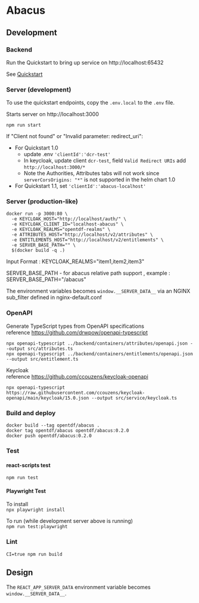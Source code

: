 # Abacus

## Development

### Backend

Run the Quickstart to bring up service on http://localhost:65432

See [Quickstart](https://github.com/opentdf/opentdf/tree/main/quickstart)

### Server (development)

To use the quickstart endpoints, copy the `.env.local` to the `.env` file.

Starts server on http://localhost:3000  
```shell
npm run start
````

If "Client not found" or "Invalid parameter: redirect_uri":
- For Quickstart 1.0
  - update .env `'clientId':'dcr-test'`
  - In keycloak, update client `dcr-test`, field `Valid Redirect URIs` add `http://localhost:3000/*`
  - Note the Authorities, Attributes tabs will not work since `serverCorsOrigins: "*"` is not supported in the helm chart 1.0
- For Quickstart 1.1, set `'clientId':'abacus-localhost'`

### Server (production-like)

```shell
docker run -p 3000:80 \
  -e KEYCLOAK_HOST="http://localhost/auth/" \
  -e KEYCLOAK_CLIENT_ID="localhost-abacus" \
  -e KEYCLOAK_REALMS="opentdf-realms" \
  -e ATTRIBUTES_HOST="http://localhost/v2/attributes" \
  -e ENTITLEMENTS_HOST="http://localhost/v2/entitlements" \
  -e SERVER_BASE_PATH="" \
  $(docker build -q .)
```
Input Format : 
KEYCLOAK_REALMS="item1,item2,item3"

SERVER_BASE_PATH - for abacus relative path support , 
example : SERVER_BASE_PATH="/abacus"



The environment variables becomes `window.__SERVER_DATA__` via an NGINX sub_filter defined in nginx-default.conf

### OpenAPI

Generate TypeScript types from OpenAPI specifications  
reference https://github.com/drwpow/openapi-typescript

```shell
npx openapi-typescript ../backend/containers/attributes/openapi.json --output src/attributes.ts
npx openapi-typescript ../backend/containers/entitlements/openapi.json --output src/entitlement.ts
```

Keycloak  
reference https://github.com/ccouzens/keycloak-openapi

```shell
npx openapi-typescript https://raw.githubusercontent.com/ccouzens/keycloak-openapi/main/keycloak/15.0.json --output src/service/keycloak.ts
```

### Build and deploy

```shell
docker build --tag opentdf/abacus .
docker tag opentdf/abacus opentdf/abacus:0.2.0
docker push opentdf/abacus:0.2.0 
```

### Test

#### react-scripts test
`npm run test`

#### Playwright Test

To install  
`npx playwright install` 

To run (while development server above is running)  
`npm run test:playwright`

### Lint
`CI=true npm run build`


## Design

The `REACT_APP_SERVER_DATA` environment variable becomes `window.__SERVER_DATA__`.
